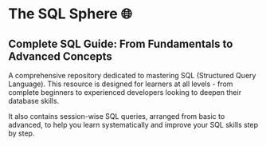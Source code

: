 # The SQL Sphere 🌐

## Complete SQL Guide: From Fundamentals to Advanced Concepts

A comprehensive repository dedicated to mastering SQL (Structured Query Language). This resource is designed for learners at all levels - from complete beginners to experienced developers looking to deepen their database skills.

It also contains session-wise SQL queries, arranged from basic to advanced, to help you learn systematically and improve your SQL skills step by step.
